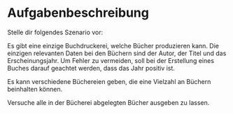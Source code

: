 # Aufgabenbeschreibung

Stelle dir folgendes Szenario vor:

Es gibt eine einzige Buchdruckerei, welche Bücher produzieren kann. Die einzigen relevanten Daten
bei den Büchern sind der Autor, der Titel und das Erscheinungsjahr.
Um Fehler zu vermeiden, soll bei der Erstellung eines Buches darauf geachtet werden, dass das Jahr positiv ist.

Es kann verschiedene Büchereien geben, die eine Vielzahl an Büchern beinhalten können.

Versuche alle in der Bücherei abgelegten Bücher ausgeben zu lassen.